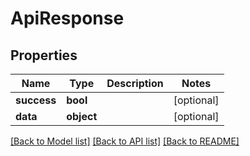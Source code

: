 # ApiResponse

## Properties
Name | Type | Description | Notes
------------ | ------------- | ------------- | -------------
**success** | **bool** |  | [optional] 
**data** | **object** |  | [optional] 

[[Back to Model list]](../README.md#documentation-for-models) [[Back to API list]](../README.md#documentation-for-api-endpoints) [[Back to README]](../README.md)


